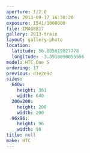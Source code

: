 ```yaml
---
aperture: f/2.0
date: 2013-09-17 16:38:20
exposure: 1541/1000000
file: IMAG0817
gallery: 2013-train
layout: gallery-photo
location:
  latitude: 56.005619027778
  longitude: -3.3910098055556
model: HTC One S
ordering: 17
previous: d1e2e9c
sizes:
  640w:
    height: 361
    width: 640
  200x200:
    height: 200
    width: 200
  96x96:
    height: 96
    width: 96
title: null
make: HTC
---
```

